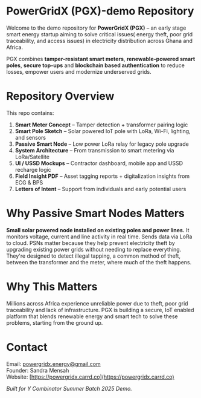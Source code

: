 # PowerGridX (PGX)-demo Repository
Welcome to the demo repository for **PowerGridX (PGX)** – an early stage smart energy startup aiming to solve critical issues( energy theft, poor grid traceability, and access issues) in electricity distribution across Ghana and Africa.

PGX combines **tamper-resistant smart meters**, **renewable-powered smart poles**, **secure top-ups** and **blockchain based authentication** to reduce losses, empower users and modernize underserved grids.

# Repository Overview
This repo contains:
1. **Smart Meter Concept** – Tamper detection + transformer pairing logic
2. **Smart Pole Sketch** – Solar powered IoT pole with LoRa, Wi-Fi, lighting, and sensors
3. **Passive Smart Node** – Low power LoRa relay for legacy pole upgrade
5. **System Architecture** – From transmission to smart metering via LoRa/Satellite
6. **UI / USSD Mockups** – Contractor dashboard, mobile app and USSD recharge logic
7. **Field Insight PDF** – Asset tagging reports + digitalization insights from ECG & BPS
8. **Letters of Intent** – Support from individuals and early potential users

# Why Passive Smart Nodes Matters
**Small solar powered node installed on existing poles and power lines.** It monitors voltage, current and line activity in real time. Sends data via LoRa to cloud.
PSNs matter because they help prevent electricity theft by upgrading existing power grids without needing to replace everything.
They're designed to detect illegal tapping, a common method of theft, between the transformer and the meter, where much of the theft happens.

# Why This Matters
Millions across Africa experience unreliable power due to theft, poor grid traceability and lack of infrastructure. PGX is building a secure, IoT enabled platform that blends renewable energy and smart tech to solve these problems, starting from the ground up.
  
# Contact
Email: powergridx.energy@gmail.com  
Founder: Sandra Mensah  
Website: [https://powergridx.carrd.co](https://powergridx.carrd.co)

*Built for Y Combinator Summer Batch 2025 Demo.*
